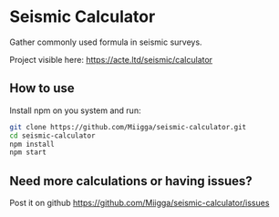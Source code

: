 # Seismic Calculator

Gather commonly used formula in seismic surveys.

Project visible here: https://acte.ltd/seismic/calculator

## How to use

Install npm on you system and run:

```sh
git clone https://github.com/Miigga/seismic-calculator.git
cd seismic-calculator
npm install
npm start
```

## Need more calculations or having issues?

Post it on github https://github.com/Miigga/seismic-calculator/issues
